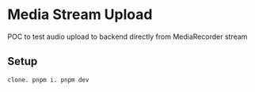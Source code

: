 # Media Stream Upload

POC to test audio upload to backend directly from MediaRecorder stream

## Setup

`clone. pnpm i. pnpm dev`
